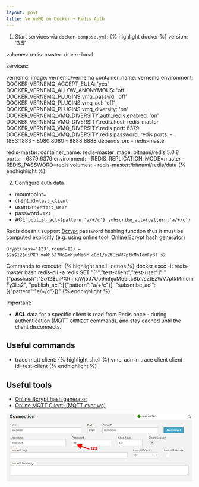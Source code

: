 ```yaml
---
layout: post
title: VerneMQ on Docker + Redis Auth 
---
```



1. Start services via `docker-compose.yml`:
{% highlight docker %}
version: '3.5'

volumes:
  redis-master:
    driver: local

services:

  vernemq:
    image: vernemq/vernemq
    container_name: vernemq
    environment:
      DOCKER_VERNEMQ_ACCEPT_EULA: 'yes'
      DOCKER_VERNEMQ_ALLOW_ANONYMOUS: 'off'
      DOCKER_VERNEMQ_PLUGINS.vmq_passwd: 'off'
      DOCKER_VERNEMQ_PLUGINS.vmq_acl: 'off'
      DOCKER_VERNEMQ_PLUGINS.vmq_diversity: 'on'
      DOCKER_VERNEMQ_VMQ_DIVERSITY.auth_redis.enabled: 'on'
      DOCKER_VERNEMQ_VMQ_DIVERSITY.redis.host: redis-master
      DOCKER_VERNEMQ_VMQ_DIVERSITY.redis.port: 6379
      DOCKER_VERNEMQ_VMQ_DIVERSITY.redis.password: redis
    ports:
      - 1883:1883
      - 8080:8080
      - 8888:8888
    depends_on:
      - redis-master

  redis-master:
    container_name: redis-master
    image: bitnami/redis:5.0.8
    ports:
      - 6379:6379
    environment:
      - REDIS_REPLICATION_MODE=master
      - REDIS_PASSWORD=redis
    volumes:
      - redis-master:/bitnami/redis/data
{% endhighlight %}


2. Configure auth data

- mountpoint=
- client_id=`test_client`
- username=`test_user`
- password=`123`
- ACL: `publish_acl={pattern:'a/+/c'}`, `subscribe_acl={pattern:'a/+/c'}`

Redis doesn't support [Bcrypt](https://en.wikipedia.org/wiki/Bcrypt) password hashing function thus it must be computed explicitly (e.g. using online tool: [Online Bcrypt hash generator](https://8gwifi.org/bccrypt.jsp))
~~~
Brypt(pass='123',round=12) = $2a$12$uiPXR.maWj5J7Uo9mhjuMe6r.c8b1/sZtEzWV7ptkMnIomFy3l.s2
~~~   

Commands to execute:
{% highlight shell linenos %}
    docker exec -it redis-master bash
    redis-cli -a redis
    SET "[\"\",\"test-client\",\"test-user\"]" "{\"passhash\":\"$2a$12$uiPXR.maWj5J7Uo9mhjuMe6r.c8b1/sZtEzWV7ptkMnIomFy3l.s2\", \"publish_acl\":[{\"pattern\":\"a/+/c\"}], \"subscribe_acl\":[{\"pattern\":\"a/+/c\"}]}"
{% endhighlight %}

Important:
- **ACL** data for a specific client is read from Redis once - during authentication (MQTT `CONNECT` command), and stay cached until the client disconnects.

## Useful commands

- trace mqtt client:
{% highlight shell %}
vmq-admin trace client client-id=test-client
{% endhighlight %}

## Useful tools
- [Online Bcrypt hash generator](https://8gwifi.org/bccrypt.jsp)
- [Online MQTT Client: (MQTT over ws)](http://www.hivemq.com/demos/websocket-client/)

![Connect Over Web Sockets](/images/mqtt_over_ws_connect_config.png)

